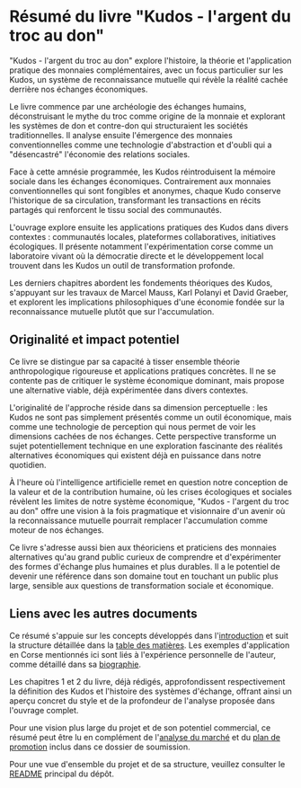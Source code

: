 # Résumé du livre "Kudos - l'argent du troc au don"

"Kudos - l'argent du troc au don" explore l'histoire, la théorie et l'application pratique des monnaies complémentaires, avec un focus particulier sur les Kudos, un système de reconnaissance mutuelle qui révèle la réalité cachée derrière nos échanges économiques.

Le livre commence par une archéologie des échanges humains, déconstruisant le mythe du troc comme origine de la monnaie et explorant les systèmes de don et contre-don qui structuraient les sociétés traditionnelles. Il analyse ensuite l'émergence des monnaies conventionnelles comme une technologie d'abstraction et d'oubli qui a "désencastré" l'économie des relations sociales.

Face à cette amnésie programmée, les Kudos réintroduisent la mémoire sociale dans les échanges économiques. Contrairement aux monnaies conventionnelles qui sont fongibles et anonymes, chaque Kudo conserve l'historique de sa circulation, transformant les transactions en récits partagés qui renforcent le tissu social des communautés.

L'ouvrage explore ensuite les applications pratiques des Kudos dans divers contextes : communautés locales, plateformes collaboratives, initiatives écologiques. Il présente notamment l'expérimentation corse comme un laboratoire vivant où la démocratie directe et le développement local trouvent dans les Kudos un outil de transformation profonde.

Les derniers chapitres abordent les fondements théoriques des Kudos, s'appuyant sur les travaux de Marcel Mauss, Karl Polanyi et David Graeber, et explorent les implications philosophiques d'une économie fondée sur la reconnaissance mutuelle plutôt que sur l'accumulation.

## Originalité et impact potentiel

Ce livre se distingue par sa capacité à tisser ensemble théorie anthropologique rigoureuse et applications pratiques concrètes. Il ne se contente pas de critiquer le système économique dominant, mais propose une alternative viable, déjà expérimentée dans divers contextes.

L'originalité de l'approche réside dans sa dimension perceptuelle : les Kudos ne sont pas simplement présentés comme un outil économique, mais comme une technologie de perception qui nous permet de voir les dimensions cachées de nos échanges. Cette perspective transforme un sujet potentiellement technique en une exploration fascinante des réalités alternatives économiques qui existent déjà en puissance dans notre quotidien.

À l'heure où l'intelligence artificielle remet en question notre conception de la valeur et de la contribution humaine, où les crises écologiques et sociales révèlent les limites de notre système économique, "Kudos - l'argent du troc au don" offre une vision à la fois pragmatique et visionnaire d'un avenir où la reconnaissance mutuelle pourrait remplacer l'accumulation comme moteur de nos échanges.

Ce livre s'adresse aussi bien aux théoriciens et praticiens des monnaies alternatives qu'au grand public curieux de comprendre et d'expérimenter des formes d'échange plus humaines et plus durables. Il a le potentiel de devenir une référence dans son domaine tout en touchant un public plus large, sensible aux questions de transformation sociale et économique.

## Liens avec les autres documents

Ce résumé s'appuie sur les concepts développés dans l'[introduction](../introduction.md) et suit la structure détaillée dans la [table des matières](table_des_matieres.md). Les exemples d'application en Corse mentionnés ici sont liés à l'expérience personnelle de l'auteur, comme détaillé dans sa [biographie](biographie_auteur.md).

Les chapitres 1 et 2 du livre, déjà rédigés, approfondissent respectivement la définition des Kudos et l'histoire des systèmes d'échange, offrant ainsi un aperçu concret du style et de la profondeur de l'analyse proposée dans l'ouvrage complet.

Pour une vision plus large du projet et de son potentiel commercial, ce résumé peut être lu en complément de l'[analyse du marché](analyse_marche.md) et du [plan de promotion](plan_promotion.md) inclus dans ce dossier de soumission.

Pour une vue d'ensemble du projet et de sa structure, veuillez consulter le [README](../README.md) principal du dépôt.